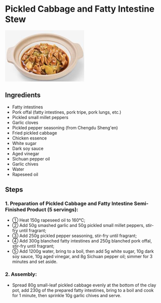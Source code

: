 # Pickled Cabbage and Fatty Intestine Stew

![Pickled Cabbage and Fatty Intestine Stew](../../images/%E9%85%B8%E8%8F%9C%E8%82%A5%E8%82%A0%E7%85%B2.png)


## Ingredients
- Fatty intestines
- Pork offal (fatty intestines, pork tripe, pork lungs, etc.)
- Pickled small millet peppers
- Garlic cloves
- Pickled pepper seasoning (from Chengdu Sheng'en)
- Fried pickled cabbage
- Chicken essence
- White sugar
- Dark soy sauce
- Aged vinegar
- Sichuan pepper oil
- Garlic chives
- Water
- Rapeseed oil

## Steps
### 1. Preparation of Pickled Cabbage and Fatty Intestine Semi-Finished Product (5 servings):
- ① Heat 150g rapeseed oil to 160℃;
- ② Add 50g smashed garlic and 50g pickled small millet peppers, stir-fry until fragrant;
- ③ Add 250g pickled pepper seasoning, stir-fry until fragrant;
- ④ Add 300g blanched fatty intestines and 250g blanched pork offal, stir-fry until fragrant;
- ⑤ Add 1200g water, bring to a boil, then add 5g white sugar, 10g dark soy sauce, 10g aged vinegar, and 8g Sichuan pepper oil; simmer for 3 minutes and set aside.

### 2. Assembly:
- Spread 80g small-leaf pickled cabbage evenly at the bottom of the clay pot, add 230g of the prepared fatty intestines, bring to a boil and cook for 1 minute, then sprinkle 10g garlic chives and serve.